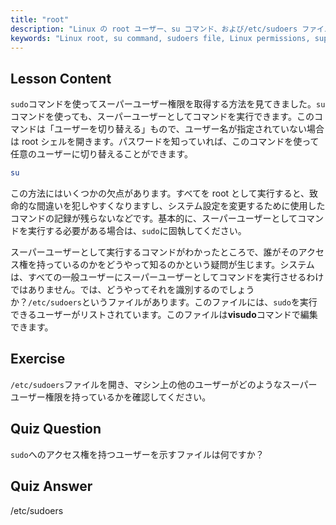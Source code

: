```yaml
---
title: "root"
description: "Linux の root ユーザー、su コマンド、および/etc/sudoers ファイルについて学びます。この初心者向けガイドで、Linux におけるスーパーユーザーアクセスと権限を理解しましょう。"
keywords: "Linux root, su command, sudoers file, Linux permissions, superuser, Linux tutorial, beginner guide"
---
```


## Lesson Content

`sudo`コマンドを使ってスーパーユーザー権限を取得する方法を見てきました。`su`コマンドを使っても、スーパーユーザーとしてコマンドを実行できます。このコマンドは「ユーザーを切り替える」もので、ユーザー名が指定されていない場合は root シェルを開きます。パスワードを知っていれば、このコマンドを使って任意のユーザーに切り替えることができます。

```bash
su
```

この方法にはいくつかの欠点があります。すべてを root として実行すると、致命的な間違いを犯しやすくなりますし、システム設定を変更するために使用したコマンドの記録が残らないなどです。基本的に、スーパーユーザーとしてコマンドを実行する必要がある場合は、`sudo`に固執してください。

スーパーユーザーとして実行するコマンドがわかったところで、誰がそのアクセス権を持っているのかをどうやって知るのかという疑問が生じます。システムは、すべての一般ユーザーにスーパーユーザーとしてコマンドを実行させるわけではありません。では、どうやってそれを識別するのでしょうか？`/etc/sudoers`というファイルがあります。このファイルには、`sudo`を実行できるユーザーがリストされています。このファイルは**visudo**コマンドで編集できます。

## Exercise

`/etc/sudoers`ファイルを開き、マシン上の他のユーザーがどのようなスーパーユーザー権限を持っているかを確認してください。

## Quiz Question

`sudo`へのアクセス権を持つユーザーを示すファイルは何ですか？

## Quiz Answer

/etc/sudoers
